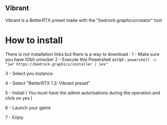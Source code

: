 ## Vibrant
Vibrant is a BetterRTX preset made with the "bedrock.graphics/creator" tool
# How to install
There is not installation links but there is a way to download :
1 - Make sure you have IObit unlocker
2 - Execute this Powershell script : 
```powershell -c "iwr https://bedrock.graphics/installer | iex"```

3 - Select you instance

4 - Select "BetterRTX 1.3: Vibrant preset"

5 - Install ( You must have the admin autorisations during the operation and click on yes )

6 - Launch your game

7 - Enjoy

